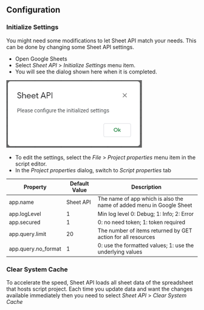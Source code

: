 ## Configuration

### Initialize Settings

You might need some modifications to let Sheet API match your needs. This can be done by changing some Sheet API settings. 

- Open Google Sheets
- Select *Sheet API* > *Initialize Settings* menu item.
- You will see the dialog shown here when it is completed.

![Authorization](./images/intialized-settings.png)

- To edit the settings, select the *File* > *Project properties* menu item in the script editor.
- In the *Project properties* dialog, switch to *Script properties* tab


| Property           | Default Value  | Description                                                          |
| -------------------|----------------| ---------------------------------------------------------------------|
| app.name           | Sheet API      | The name of app which is also the name of added menu in Google Sheet |
| app.logLevel       | 1              | Min log level 0: Debug; 1: Info; 2: Error |
| app.secured        | 1              | 0: no need token; 1: token required |
| app.query.limit    | 20             | The number of items returned by GET action for all resources |
| app.query.no_format| 1              | 0: use the formatted values; 1: use the underlying values |

### Clear System Cache

To accelerate the speed, Sheet API loads all sheet data of the spreadsheet that hosts script project. Each time you update data and want the changes available immediately then you need to select *Sheet API* > *Clear System Cache*